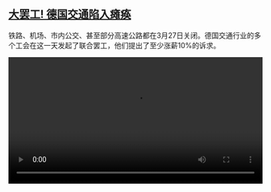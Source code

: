 <!--1679919425000-->
[大罢工! 德国交通陷入瘫痪](https://www.dw.com/zh/%E5%A4%A7%E7%BD%A2%E5%B7%A5!%20%E5%BE%B7%E5%9B%BD%E4%BA%A4%E9%80%9A%E9%99%B7%E5%85%A5%E7%98%AB%E7%97%AA/a-65136048)
------

<p>铁路、机场、市内公交、甚至部分高速公路都在3月27日关闭。德国交通行业的多个工会在这一天发起了联合罢工，他们提出了至少涨薪10%的诉求。</small></p><video src="https://tvdownloaddw-a.akamaihd.net/dwtv_video/flv/vdt_zh/2023/bchi230327_001_streik_01r_AVC_1280x720.mp4" controls style="width:100%"></video>
